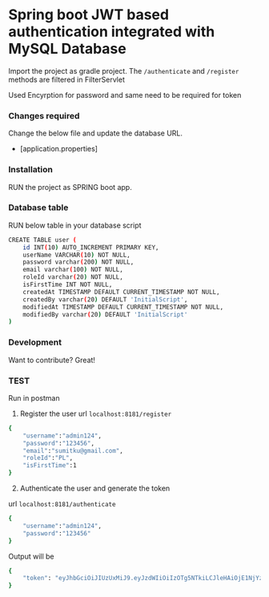 # Spring boot JWT based authentication integrated with MySQL Database

Import the project as gradle project. The `/authenticate` and `/register` methods are filtered in FilterServlet

Used Encyrption for password and same need to be required for token

### Changes required
Change the below file and update the database URL.
* [application.properties] 


### Installation

RUN the project as SPRING boot app.

### Database table

RUN below table in your database script

```sh
CREATE TABLE user (
	id INT(10) AUTO_INCREMENT PRIMARY KEY,
	userName VARCHAR(10) NOT NULL,
	password varchar(200) NOT NULL,
	email varchar(100) NOT NULL,
	roleId varchar(20) NOT NULL,
	isFirstTime INT NOT NULL,
	createdAt TIMESTAMP DEFAULT CURRENT_TIMESTAMP NOT NULL,
	createdBy varchar(20) DEFAULT 'InitialScript',
	modifiedAt TIMESTAMP DEFAULT CURRENT_TIMESTAMP NOT NULL,
	modifiedBy varchar(20) DEFAULT 'InitialScript'
)
```

### Development

Want to contribute? Great!

### TEST 
Run in postman
1. Register the user
url `localhost:8181/register`
```sh
{
	"username":"admin124",
	"password":"123456",
	"email":"sumitku@gmail.com",
	"roleId":"PL",
	"isFirstTime":1
}
```

2. Authenticate the user and generate the token

url `localhost:8181/authenticate`

```sh
{
	"username":"admin124",
	"password":"123456"
}
```

Output will be 

```sh
{
    "token": "eyJhbGciOiJIUzUxMiJ9.eyJzdWIiOiIzOTg5NTkiLCJleHAiOjE1NjYzNzExMDUsImlhdCI6MTU2NjM1MzEwNX0.teTXQgpaC4gVEbbBVepWIq9Me35HdAiUEBHL8D_VhFi98-lorm2v5isV1Af-fsL6-7F_qgL3QueqLBfdaFYucQ"
}
```
